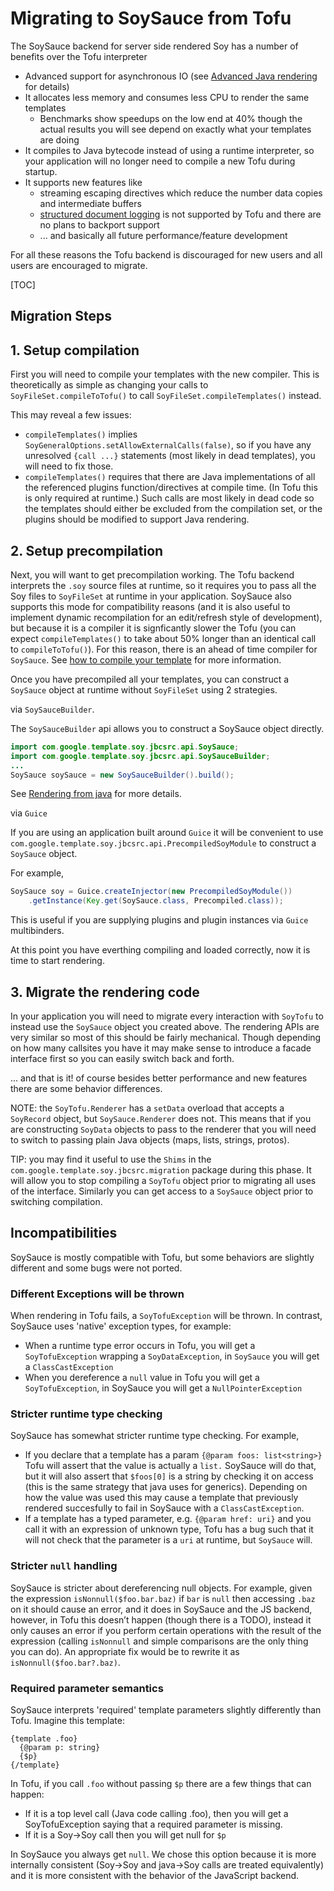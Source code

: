 # Migrating to SoySauce from Tofu


The SoySauce backend for server side rendered Soy has a number of benefits over
the Tofu interpreter

*   Advanced support for asynchronous IO (see [Advanced Java
    rendering](adv-java.md) for details)
*   It allocates less memory and consumes less CPU to render the same templates
    *   Benchmarks show speedups on the low end at 40% though the actual results
        you will see depend on exactly what your templates are doing
*   It compiles to Java bytecode instead of using a runtime interpreter, so your
    application will no longer need to compile a new Tofu during startup.
*   It supports new features like
    *   streaming escaping directives which reduce the number data copies and
        intermediate buffers
    *   [structured document logging](doc-logging.md) is not supported by Tofu
        and there are no plans to backport support
    *   ... and basically all future performance/feature development

For all these reasons the Tofu backend is discouraged for new users and all
users are encouraged to migrate.


[TOC]

## Migration Steps

## 1. Setup compilation

First you will need to compile your templates with the new compiler. This is
theoretically as simple as changing your calls to `SoyFileSet.compileToTofu()`
to call `SoyFileSet.compileTemplates()` instead.

This may reveal a few issues:

*   `compileTemplates()` implies
    `SoyGeneralOptions.setAllowExternalCalls(false)`, so if you have any
    unresolved `{call ...}` statements (most likely in dead templates), you will
    need to fix those.
*   `compileTemplates()` requires that there are Java implementations of all the
    referenced plugins function/directives at compile time. (In Tofu this is
    only required at runtime.) Such calls are most likely in dead code so the
    templates should either be excluded from the compilation set, or the plugins
    should be modified to support Java rendering.

## 2. Setup precompilation

Next, you will want to get precompilation working. The Tofu backend interprets
the `.soy` source files at runtime, so it requires you to pass all the Soy files
to `SoyFileSet` at runtime in your application. SoySauce also supports this mode
for compatibility reasons (and it is also useful to implement dynamic
recompilation for an edit/refresh style of development), but because it is a
compiler it is signficantly slower the Tofu (you can expect `compileTemplates()`
to take about 50% longer than an identical call to `compileToTofu()`). For this
reason, there is an ahead of time compiler for `SoySauce`. See
[how to compile your template](dir.md#java) for more information.

Once you have precompiled all your templates, you can construct a `SoySauce`
object at runtime without `SoyFileSet` using 2 strategies.

<section class="zippy">

via `SoySauceBuilder`.

The `SoySauceBuilder` api allows you to construct a SoySauce object directly.

```java
import com.google.template.soy.jbcsrc.api.SoySauce;
import com.google.template.soy.jbcsrc.api.SoySauceBuilder;
...
SoySauce soySauce = new SoySauceBuilder().build();
```

See [Rendering from java](java.md#create-soysauce) for more details.

</section>

<section class="zippy">

via `Guice`

If you are using an application built around `Guice` it will be convenient to
use `com.google.template.soy.jbcsrc.api.PrecompiledSoyModule` to construct a
`SoySauce` object.

For example,

```java
SoySauce soy = Guice.createInjector(new PrecompiledSoyModule())
    .getInstance(Key.get(SoySauce.class, Precompiled.class));
```

This is useful if you are supplying plugins and plugin instances via `Guice`
multibinders.

</section>

At this point you have everthing compiling and loaded correctly, now it is time
to start rendering.

## 3. Migrate the rendering code

In your application you will need to migrate every interaction with `SoyTofu` to
instead use the `SoySauce` object you created above. The rendering APIs are very
similar so most of this should be fairly mechanical. Though depending on how
many callsites you have it may make sense to introduce a facade interface first
so you can easily switch back and forth.

... and that is it! of course besides better performance and new features there
are some behavior differences.

NOTE: the `SoyTofu.Renderer` has a `setData` overload that accepts a `SoyRecord`
object, but `SoySauce.Renderer` does not. This means that if you are
constructing `SoyData` objects to pass to the renderer that you will need to
switch to passing plain Java objects (maps, lists, strings, protos).

TIP: you may find it useful to use the `Shims` in the
`com.google.template.soy.jbcsrc.migration` package during this phase. It will
allow you to stop compiling a `SoyTofu` object prior to migrating all uses of
the interface. Similarly you can get access to a `SoySauce` object prior to
switching compilation.

## Incompatibilities

SoySauce is mostly compatible with Tofu, but some behaviors are slightly
different and some bugs were not ported.

### Different Exceptions will be thrown

When rendering in Tofu fails, a `SoyTofuException` will be thrown. In contrast,
SoySauce uses 'native' exception types, for example:

*   When a runtime type error occurs in Tofu, you will get a `SoyTofuException`
    wrapping a `SoyDataException`, in `SoySauce` you will get a
    `ClassCastException`
*   When you dereference a `null` value in Tofu you will get a
    `SoyTofuException`, in SoySauce you will get a `NullPointerException`

### Stricter runtime type checking

SoySauce has somewhat stricter runtime type checking. For example,

*   If you declare that a template has a param `{@param foos: list<string>}`
    Tofu will assert that the value is actually a `list.` SoySauce will do that,
    but it will also assert that `$foos[0]` is a string by checking it on access
    (this is the same strategy that java uses for generics). Depending on how
    the value was used this may cause a template that previously rendered
    succesfully to fail in SoySauce with a `ClassCastException`.
*   If a template has a typed parameter, e.g. `{@param href: uri}` and you call
    it with an expression of unknown type, Tofu has a bug such that it will not
    check that the parameter is a `uri` at runtime, but `SoySauce` will.

### Stricter `null` handling

SoySauce is stricter about dereferencing null objects. For example, given the
expression `isNonnull($foo.bar.baz)` if `bar` is `null` then accessing `.baz` on
it should cause an error, and it does in SoySauce and the JS backend, however,
in Tofu this doesn’t happen (though there is a TODO), instead it only causes an
error if you perform certain operations with the result of the expression
(calling `isNonnull` and simple comparisons are the only thing you can do). An
appropriate fix would be to rewrite it as `isNonnull($foo.bar?.baz)`.

### Required parameter semantics

SoySauce interprets 'required' template parameters slightly differently than
Tofu. Imagine this template:

```soy
{template .foo}
  {@param p: string}
  {$p}
{/template}
```

In Tofu, if you call `.foo` without passing `$p` there are a few things that can
happen:

*   If it is a top level call (Java code calling .foo), then you will get a
    SoyTofuException saying that a required parameter is missing.
*   If it is a Soy->Soy call then you will get null for `$p`

In SoySauce you always get `null`. We chose this option because it is more
internally consistent (Soy->Soy and java->Soy calls are treated equivalently)
and it is more consistent with the behavior of the JavaScript backend.


